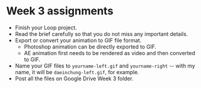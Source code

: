 # Week 3 assignments

- Finish your Loop project.
- Read the brief carefully so that you do not miss any important details.
- Export or convert your animation to GIF file format.
  - Photoshop animation can be directly exported to GIF.
  - AE animation first needs to be rendered as video and then converted to GIF.
- Name your GIF files to `yourname-left.gif` and `yourname-right` -- with my name, it will be `daeinchung-left.gif`, for example.
- Post all the files on Google Drive Week 3 folder.

